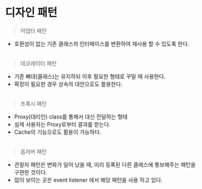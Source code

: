 # 디자인 패턴

> 어댑터 패턴

- 호환성이 없는 기존 클래스의 인터페이스를 변환하여 재사용 할 수 있도록 한다.
  <br/>
  <br/>

> 데코레이터 패턴

- 기존 뼈대(클래스)는 유지하되 이후 필요한 형태로 꾸밀 때 사용한다.
- 확장이 필요한 경우 상속의 대안으로도 활용한다.
  <br/>
  <br/>

> 프록시 패턴

- Proxy(대리인) class를 통해서 대신 전달하는 형태
- 실제 사용자는 Proxy로부터 결과를 받는다.
- Cache의 기능으로도 활용이 가능하다.
  <br/>
  <br/>

> 옵저버 패턴

- 관찰자 패턴은 변화가 일어 났을 때, 미리 등록된 다른 클래스에 통보해주는 패턴을 구현한 것이다.
- 많이 보이는 곳은 event listener 에서 해당 패턴을 사용 하고 있다.
  <br/>
  <br/>
  
